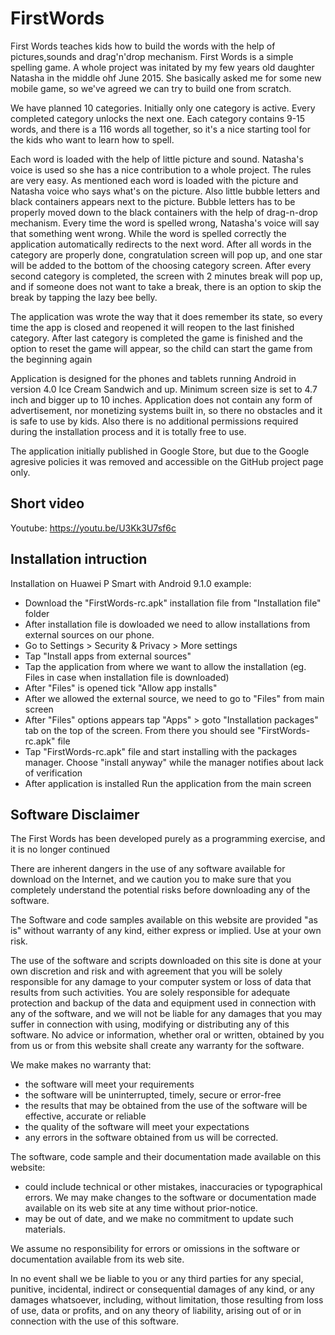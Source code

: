 # FirstWords
First Words teaches kids how to build the words with the help of pictures,sounds and drag'n'drop mechanism. First Words is a simple spelling game. A whole project was initated by my few years old daughter Natasha in the middle ohf June 2015. She basically asked me for some new mobile game, so we've agreed we can try to build one from scratch.

We have planned 10 categories. Initially only one category is active. Every completed category unlocks the next one. Each category contains 9-15 words, and there is a 116 words all together, so it's a nice starting tool for the kids who want to learn how to spell. 

Each word is loaded with the help of little picture and sound. Natasha's voice is used so she has a nice contribution to a whole project. The rules are very easy. As mentioned each word is loaded with the picture and Natasha voice who says what's on the picture. Also little bubble letters and black containers appears next to the picture. Bubble letters has to be properly moved down to the black containers with the help of drag-n-drop mechanism. Every time the word is spelled wrong, Natasha's voice will say that something went wrong. While the word is spelled correctly the application automatically redirects to the next word. After all words in the category are properly done, congratulation screen will pop up, and one star will be added to the bottom of the choosing category screen. After every second category is completed, the screen with 2 minutes break will pop up, and if someone does not want to take a break, there is an option to skip the break by tapping the lazy bee belly. 

The application was wrote the way that it does remember its state, so every time the app is closed and reopened it will reopen to the last finished category. After last category is completed the game is finished and the option to reset the game will appear, so the child can start the game from the beginning again 

Application is designed for the phones and tablets running Android in version 4.0 Ice Cream Sandwich and up. Minimum screen size is set to 4.7 inch and bigger up to 10 inches. Application does not contain any form of advertisement, nor monetizing systems built in, so there no obstacles and it is safe to use by kids. Also there is no additional permissions required during the installation process and it is totally free to use.

The application initially published in Google Store, but due to the Google agresive policies it was removed and accessible on the GitHub project page only.

Short video
-----------

Youtube: https://youtu.be/U3Kk3U7sf6c

Installation intruction
------------------------
Installation on Huawei P Smart with Android 9.1.0 example: 

  - Download the "FirstWords-rc.apk" installation file from "Installation file" folder
  - After installation file is dowloaded we need to allow installations from external sources on our phone. 
  - Go to Settings > Security & Privacy > More settings
  - Tap "Install apps from external sources"
  - Tap the application from where we want to allow the installation (eg. Files in case when installation file is downloaded)
  - After "Files" is opened tick "Allow app installs"
  - After we allowed the external source, we need to go to "Files" from main screen
  - After "Files" options appears tap "Apps" > goto "Installation packages" tab on the top of the screen. From there you should see "FirstWords-rc.apk" file
  - Tap "FirstWords-rc.apk" file and start installing with the packages manager. Choose "install anyway" while the manager notifies about lack of verification
  - After application is installed Run the application from the main screen
  
Software Disclaimer
-------------------
The First Words has been developed purely as a programming exercise, and it is no longer continued

There are inherent dangers in the use of any software available for download on the Internet, and we caution you to make sure that you completely understand the potential risks before downloading any of the software.

The Software and code samples available on this website are provided "as is" without warranty of any kind, either express or implied. Use at your own risk.

The use of the software and scripts downloaded on this site is done at your own discretion and risk and with agreement that you will be solely responsible for any damage to your computer system or loss of data that results from such activities. You are solely responsible for adequate protection and backup of the data and equipment used in connection with any of the software, and we will not be liable for any damages that you may suffer in connection with using, modifying or distributing any of this software. No advice or information, whether oral or written, obtained by you from us or from this website shall create any warranty for the software.

We make makes no warranty that:

  - the software will meet your requirements
  - the software will be uninterrupted, timely, secure or error-free
  - the results that may be obtained from the use of the software will be effective, accurate or reliable
  - the quality of the software will meet your expectations
  - any errors in the software obtained from us will be corrected.
  
The software, code sample and their documentation made available on this website:

  - could include technical or other mistakes, inaccuracies or typographical errors. We may make changes to the software or documentation made available on its web site at any time without prior-notice.
  - may be out of date, and we make no commitment to update such materials.
  
We assume no responsibility for errors or omissions in the software or documentation available from its web site.

In no event shall we be liable to you or any third parties for any special, punitive, incidental, indirect or consequential damages of any kind, or any damages whatsoever, including, without limitation, those resulting from loss of use, data or profits, and on any theory of liability, arising out of or in connection with the use of this software.


